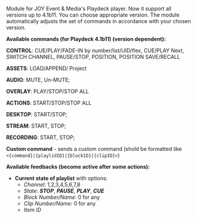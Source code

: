 Module for JOY Event & Media's Playdeck player. Now it support all versions up to 4.1b11.
You can choose appropriate version. The module automatically adjusts the set of commands in accordance with your chosen version.

**Available commands (for Playdeck 4.1b11) (version dependent):**

**CONTROL**: CUE/PLAY/FADE-IN by number/list/UID/flex, CUE/PLAY Next, SWITCH CHANNEL, PAUSE/STOP, POSITION, POSITION SAVE/RECALL

**ASSETS**: LOAD/APPEND/ Project

**AUDIO**: MUTE, Un-MUTE;

**OVERLAY**: PLAY/STOP/STOP ALL

**ACTIONS**: START/STOP/STOP ALL

**DESKTOP**: START/STOP;

**STREAM**: START, STOP;

**RECORDING**: START, STOP;

**Custom command** - sends a custom command (shold be formatted like `<{command}|{playlidID}|{blockID}|{clipID}>`)

**Available feedbacks (become active after some actions):**

- **Current state of playlist** with options:
  - _Channel_: 1,2,3,4,5,6,7,8
  - _State_: _**STOP**_, _**PAUSE**_, _**PLAY**_, _**CUE**_
  - _Block Number/Name_: 0 for any
  - _Clip Number/Name_: 0 for any
  - _Item ID_
